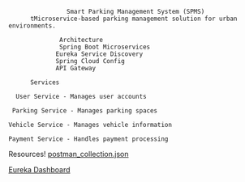                     Smart Parking Management System (SPMS)
          tMicroservice-based parking management solution for urban environments.

                  Architecture
                  Spring Boot Microservices
                 Eureka Service Discovery
                 Spring Cloud Config
                 API Gateway

          Services

      User Service - Manages user accounts 

     Parking Service - Manages parking spaces

    Vehicle Service - Manages vehicle information

    Payment Service - Handles payment processing

  Resources!
  [postman_collection.json](/docs/json/System.postman_collection.json)

  [Eureka Dashboard](docs/screenshot/Screenshot%202025-06-25%20100111.png)
  
  
